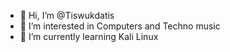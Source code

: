 - 👋 Hi, I’m @Tiswukdatis
- 👀 I’m interested in Computers and Techno music
- 🌱 I’m currently learning Kali Linux


<!---
Tiswukdatis/Tiswukdatis is a ✨ special ✨ repository because its `README.md` (this file) appears on your GitHub profile.
You can click the Preview link to take a look at your changes.
--->
